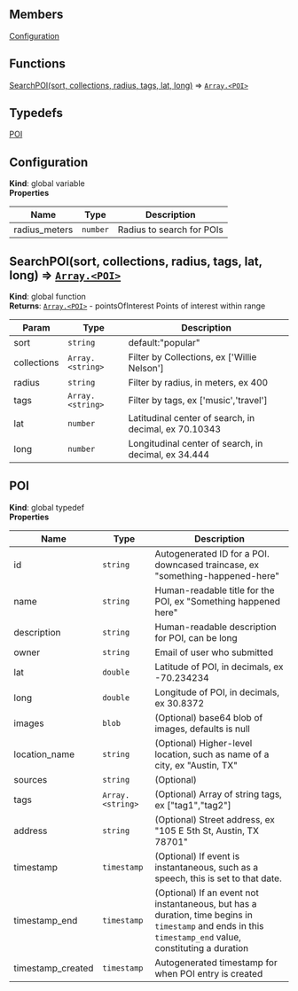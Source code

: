 ## Members

<dl>
<dt><a href="#Configuration">Configuration</a></dt>
<dd></dd>
</dl>

## Functions

<dl>
<dt><a href="#SearchPOI">SearchPOI(sort, collections, radius, tags, lat, long)</a> ⇒ <code><a href="#POI">Array.&lt;POI&gt;</a></code></dt>
<dd></dd>
</dl>

## Typedefs

<dl>
<dt><a href="#POI">POI</a></dt>
<dd></dd>
</dl>

<a name="Configuration"></a>

## Configuration
**Kind**: global variable  
**Properties**

| Name | Type | Description |
| --- | --- | --- |
| radius_meters | <code>number</code> | Radius to search for POIs |

<a name="SearchPOI"></a>

## SearchPOI(sort, collections, radius, tags, lat, long) ⇒ [<code>Array.&lt;POI&gt;</code>](#POI)
**Kind**: global function  
**Returns**: [<code>Array.&lt;POI&gt;</code>](#POI) - pointsOfInterest Points of interest within range  

| Param | Type | Description |
| --- | --- | --- |
| sort | <code>string</code> | default:"popular" |
| collections | <code>Array.&lt;string&gt;</code> | Filter by Collections, ex ['Willie Nelson'] |
| radius | <code>string</code> | Filter by radius, in meters, ex 400 |
| tags | <code>Array.&lt;string&gt;</code> | Filter by tags, ex ['music','travel'] |
| lat | <code>number</code> | Latitudinal center of search, in decimal, ex 70.10343 |
| long | <code>number</code> | Longitudinal center of search, in decimal, ex 34.444 |

<a name="POI"></a>

## POI
**Kind**: global typedef  
**Properties**

| Name | Type | Description |
| --- | --- | --- |
| id | <code>string</code> | Autogenerated ID for a POI. downcased traincase, ex "something-happened-here" |
| name | <code>string</code> | Human-readable title for the POI, ex "Something happened here" |
| description | <code>string</code> | Human-readable description for POI, can be long |
| owner | <code>string</code> | Email of user who submitted |
| lat | <code>double</code> | Latitude of POI, in decimals, ex -70.234234 |
| long | <code>double</code> | Longitude of POI, in decimals, ex 30.8372 |
| images | <code>blob</code> | (Optional) base64 blob of images, defaults is null |
| location_name | <code>string</code> | (Optional) Higher-level location, such as name of a city, ex "Austin, TX" |
| sources | <code>string</code> | (Optional) |
| tags | <code>Array.&lt;string&gt;</code> | (Optional) Array of string tags, ex ["tag1","tag2"] |
| address | <code>string</code> | (Optional) Street address, ex "105 E 5th St, Austin, TX 78701" |
| timestamp | <code>timestamp</code> | (Optional) If event is instantaneous, such as a speech, this is set to that date. |
| timestamp_end | <code>timestamp</code> | (Optional) If an event not instantaneous, but has a duration, time begins in `timestamp` and ends in this `timestamp_end` value, constituting a duration |
| timestamp_created | <code>timestamp</code> | Autogenerated timestamp for when POI entry is created |

